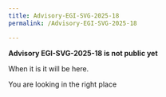 ```yaml
---
title: Advisory-EGI-SVG-2025-18
permalink: /Advisory-EGI-SVG-2025-18

---
```


**Advisory EGI-SVG-2025-18 is not public yet**

When it is it will be here.

You are looking in the right place
